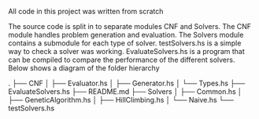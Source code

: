 All code in this project was written from scratch

The source code is split in to separate modules CNF and Solvers.
The CNF module handles problem generation and evaluation.
The Solvers module contains a submodule for each type of solver.
testSolvers.hs is a simple way to check a solver was working.
EvaluateSolvers.hs is a program that can be compiled to compare the performance of the different solvers.
Below shows a diagram of the folder hierarchy

.
├── CNF
│   ├── Evaluator.hs
│   ├── Generator.hs
│   └── Types.hs
├── EvaluateSolvers.hs
├── README.md
├── Solvers
│   ├── Common.hs
│   ├── GeneticAlgorithm.hs
│   ├── HillClimbing.hs
│   └── Naive.hs
└── testSolvers.hs
